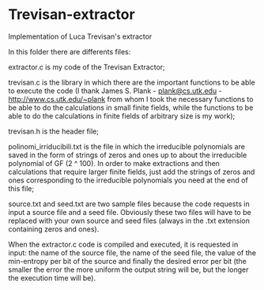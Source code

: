 # Trevisan-extractor
Implementation of Luca Trevisan's extractor

In this folder there are differents files: 

extractor.c is my code of the Trevisan Extractor; 

trevisan.c is the library in which there are the important functions to be able to execute the code (I thank James S. Plank - plank@cs.utk.edu - http://www.cs.utk.edu/~plank from whom I took the necessary functions to be able to do the calculations in small finite fields, while the functions to be able to do the calculations in finite fields of arbitrary size is my work);

trevisan.h is the header file;

polinomi_irriducibili.txt is the file in which the irreducible polynomials are saved in the form of strings of zeros and ones up to about the irreducible polynomial of GF (2 ^ 100). In order to make extractions and then calculations that require larger finite fields, just add the strings of zeros and ones corresponding to the irreducible polynomials you need at the end of this file;

source.txt and seed.txt are two sample files because the code requests in input a source file and a seed file. Obviously these two files will have to be replaced with your own source and seed files (always in the .txt extension containing zeros and ones).

When the extractor.c code is compiled and executed, it is requested in input: the name of the source file, the name of the seed file, the value of the min-entropy per bit of the source and finally the desired error per bit (the smaller the error the more uniform the output string will be, but the longer the execution time will be).
